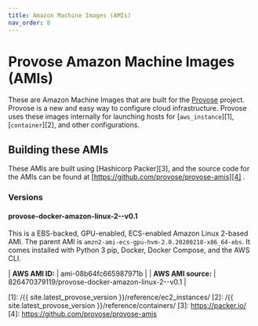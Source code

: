 ```yaml
---
title: Amazon Machine Images (AMIs)
nav_order: 8
---
```


# Provose Amazon Machine Images (AMIs)

These are Amazon Machine Images that are built for the [Provose](https://provose.com) project. Provose is a new and easy way to configure cloud infrastructure. Provose uses these images internally for launching hosts for [`aws_instance`][1], [`container`][2], and other configurations.

## Building these AMIs

These AMIs are built using [Hashicorp Packer][3], and the source code
for the AMIs can be found at [https://github.com/provose/provose-amis][4] .

### Versions

#### provose-docker-amazon-linux-2--v0.1

This is a EBS-backed, GPU-enabled, ECS-enabled Amazon Linux 2-based AMI. The parent
AMI is `amzn2-ami-ecs-gpu-hvm-2.0.20200218-x86_64-ebs`. It comes installed with Python 3 pip, Docker, Docker Compose, and the AWS CLI.

| **AWS AMI ID:** | ami-08b64fc665987971b |
| **AWS AMI source:** | 826470379119/provose-docker-amazon-linux-2--v0.1 |

[1]: /{{ site.latest_provose_version }}/reference/ec2_instances/
[2]: /{{ site.latest_provose_version }}/reference/containers/
[3]: https://packer.io/
[4]: https://github.com/provose/provose-amis
